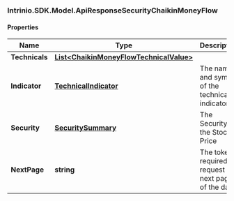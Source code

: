 ### Intrinio.SDK.Model.ApiResponseSecurityChaikinMoneyFlow
#### Properties

Name | Type | Description | Notes
------------ | ------------- | ------------- | -------------
**Technicals** | [**List&lt;ChaikinMoneyFlowTechnicalValue&gt;**](ChaikinMoneyFlowTechnicalValue.md) |  | [optional] 
**Indicator** | [**TechnicalIndicator**](TechnicalIndicator.md) | The name and symbol of the technical indicator | [optional] 
**Security** | [**SecuritySummary**](SecuritySummary.md) | The Security of the Stock Price | [optional] 
**NextPage** | **string** | The token required to request the next page of the data | [optional] 

